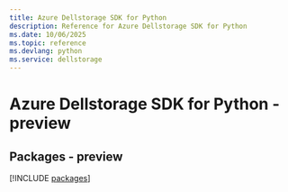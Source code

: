 ```yaml
---
title: Azure Dellstorage SDK for Python
description: Reference for Azure Dellstorage SDK for Python
ms.date: 10/06/2025
ms.topic: reference
ms.devlang: python
ms.service: dellstorage
---
```

# Azure Dellstorage SDK for Python - preview
## Packages - preview
[!INCLUDE [packages](dellstorage-index.md)]